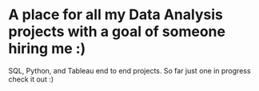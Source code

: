 # A place for all my Data Analysis projects with a goal of someone hiring me :)
SQL, Python, and Tableau end to end projects. So far just one in progress check it out :)
